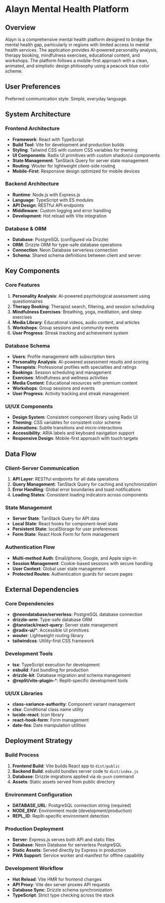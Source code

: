 # Alayn Mental Health Platform

## Overview

Alayn is a comprehensive mental health platform designed to bridge the mental health gap, particularly in regions with limited access to mental health services. The application provides AI-powered personality analysis, therapy booking, mindfulness exercises, educational content, and workshops. The platform follows a mobile-first approach with a clean, animated, and simplistic design philosophy using a peacock blue color scheme.

## User Preferences

Preferred communication style: Simple, everyday language.

## System Architecture

### Frontend Architecture
- **Framework**: React with TypeScript
- **Build Tool**: Vite for development and production builds
- **Styling**: Tailwind CSS with custom CSS variables for theming
- **UI Components**: Radix UI primitives with custom shadcn/ui components
- **State Management**: TanStack Query for server state management
- **Routing**: Wouter for lightweight client-side routing
- **Mobile-First**: Responsive design optimized for mobile devices

### Backend Architecture
- **Runtime**: Node.js with Express.js
- **Language**: TypeScript with ES modules
- **API Design**: RESTful API endpoints
- **Middleware**: Custom logging and error handling
- **Development**: Hot reload with Vite integration

### Database & ORM
- **Database**: PostgreSQL (configured via Drizzle)
- **ORM**: Drizzle ORM for type-safe database operations
- **Connection**: Neon Database serverless connection
- **Schema**: Shared schema definitions between client and server

## Key Components

### Core Features
1. **Personality Analysis**: AI-powered psychological assessment using questionnaires
2. **Therapy Booking**: Therapist search, filtering, and session scheduling
3. **Mindfulness Exercises**: Breathing, yoga, meditation, and sleep exercises
4. **Media Library**: Educational videos, audio content, and articles
5. **Workshops**: Group sessions and community events
6. **User Progress**: Streak tracking and achievement system

### Database Schema
- **Users**: Profile management with subscription tiers
- **Personality Analysis**: AI-powered assessment results and scoring
- **Therapists**: Professional profiles with specialties and ratings
- **Bookings**: Session scheduling and management
- **Exercises**: Mindfulness and wellness activities
- **Media Content**: Educational resources with premium content
- **Workshops**: Group sessions and events
- **User Progress**: Activity tracking and streak management

### UI/UX Components
- **Design System**: Consistent component library using Radix UI
- **Theming**: CSS variables for consistent color scheme
- **Animations**: Subtle transitions and micro-interactions
- **Accessibility**: ARIA labels and keyboard navigation support
- **Responsive Design**: Mobile-first approach with touch targets

## Data Flow

### Client-Server Communication
1. **API Layer**: RESTful endpoints for all data operations
2. **Query Management**: TanStack Query for caching and synchronization
3. **Error Handling**: Global error boundaries and toast notifications
4. **Loading States**: Consistent loading indicators across components

### State Management
- **Server State**: TanStack Query for API data
- **Local State**: React hooks for component-level state
- **Persistent State**: localStorage for user preferences
- **Form State**: React Hook Form for form management

### Authentication Flow
- **Multi-method Auth**: Email/phone, Google, and Apple sign-in
- **Session Management**: Cookie-based sessions with secure handling
- **User Context**: Global user state management
- **Protected Routes**: Authentication guards for secure pages

## External Dependencies

### Core Dependencies
- **@neondatabase/serverless**: PostgreSQL database connection
- **drizzle-orm**: Type-safe database ORM
- **@tanstack/react-query**: Server state management
- **@radix-ui/***: Accessible UI primitives
- **wouter**: Lightweight routing library
- **tailwindcss**: Utility-first CSS framework

### Development Tools
- **tsx**: TypeScript execution for development
- **esbuild**: Fast bundling for production
- **drizzle-kit**: Database migration and schema management
- **@replit/vite-plugin-***: Replit-specific development tools

### UI/UX Libraries
- **class-variance-authority**: Component variant management
- **clsx**: Conditional class name utility
- **lucide-react**: Icon library
- **react-hook-form**: Form management
- **date-fns**: Date manipulation utilities

## Deployment Strategy

### Build Process
1. **Frontend Build**: Vite builds React app to `dist/public`
2. **Backend Build**: esbuild bundles server code to `dist/index.js`
3. **Database**: Drizzle migrations applied via `db:push` command
4. **Assets**: Static assets served from public directory

### Environment Configuration
- **DATABASE_URL**: PostgreSQL connection string (required)
- **NODE_ENV**: Environment mode (development/production)
- **REPL_ID**: Replit-specific environment detection

### Production Deployment
- **Server**: Express.js serves both API and static files
- **Database**: Neon Database for serverless PostgreSQL
- **Static Assets**: Served directly by Express in production
- **PWA Support**: Service worker and manifest for offline capability

### Development Workflow
- **Hot Reload**: Vite HMR for frontend changes
- **API Proxy**: Vite dev server proxies API requests
- **Database Sync**: Drizzle schema synchronization
- **TypeScript**: Strict type checking across the stack